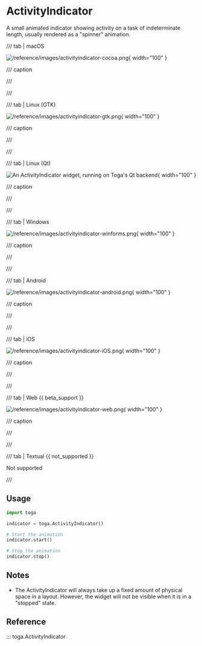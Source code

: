 # ActivityIndicator

A small animated indicator showing activity on a task of indeterminate length, usually rendered as a "spinner" animation.

/// tab | macOS

![/reference/images/activityindicator-cocoa.png](/reference/images/activityindicator-cocoa.png){ width="100" }

/// caption

///

<!-- TODO: Update alt text -->

///

/// tab | Linux (GTK)

![/reference/images/activityindicator-gtk.png](/reference/images/activityindicator-gtk.png){ width="100" }

/// caption

///

<!-- TODO: Update alt text -->

///

/// tab | Linux (Qt)

![An ActivityIndicator widget, running on Toga's Qt backend](/reference/images/activityindicator-qt.png){ width="100" }

/// caption

///

///

/// tab | Windows

![/reference/images/activityindicator-winforms.png](/reference/images/activityindicator-winforms.png){ width="100" }

/// caption

///

<!-- TODO: Update alt text -->

///

/// tab | Android

![/reference/images/activityindicator-android.png](/reference/images/activityindicator-iOS.png){ width="100" }

/// caption

///

///

/// tab | iOS

![/reference/images/activityindicator-iOS.png](/reference/images/activityindicator-iOS.png){ width="100" }

/// caption

///

<!-- TODO: Update alt text -->

///

/// tab | Web {{ beta_support }}

![/reference/images/activityindicator-web.png](/reference/images/activityindicator-web.png){ width="100" }

/// caption

///

<!-- TODO: Update alt text -->

///

/// tab | Textual {{ not_supported }}

Not supported

///

## Usage

```python
import toga

indicator = toga.ActivityIndicator()

# Start the animation
indicator.start()

# Stop the animation
indicator.stop()
```

## Notes

- The ActivityIndicator will always take up a fixed amount of physical space in a layout. However, the widget will not be visible when it is in a "stopped" state.

## Reference

::: toga.ActivityIndicator
